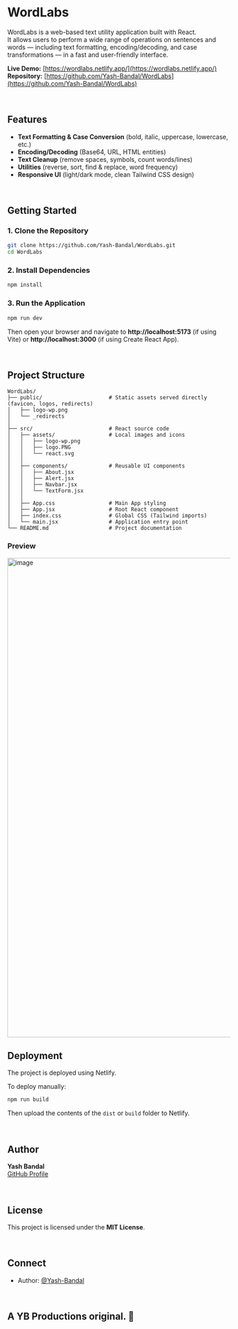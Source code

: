 # WordLabs

WordLabs is a web-based text utility application built with React.  
It allows users to perform a wide range of operations on sentences and words — including text formatting, encoding/decoding, and case transformations — in a fast and user-friendly interface.

**Live Demo:** [https://wordlabs.netlify.app/](https://wordlabs.netlify.app/)  
**Repository:** [https://github.com/Yash-Bandal/WordLabs](https://github.com/Yash-Bandal/WordLabs)

<br>

## Features

- **Text Formatting & Case Conversion** (bold, italic, uppercase, lowercase, etc.)  
- **Encoding/Decoding** (Base64, URL, HTML entities)  
- **Text Cleanup** (remove spaces, symbols, count words/lines)  
- **Utilities** (reverse, sort, find & replace, word frequency)  
- **Responsive UI** (light/dark mode, clean Tailwind CSS design)

<br>

## Getting Started

### 1. Clone the Repository
```bash
git clone https://github.com/Yash-Bandal/WordLabs.git
cd WordLabs
```

### 2. Install Dependencies
```bash
npm install
```

### 3. Run the Application
```bash
npm run dev
```

Then open your browser and navigate to **http://localhost:5173** (if using Vite) or **http://localhost:3000** (if using Create React App).


<br>


## Project Structure

```
WordLabs/
├── public/                     # Static assets served directly (favicon, logos, redirects)
│   ├── logo-wp.png
│   └── _redirects
│
├── src/                        # React source code
│   ├── assets/                 # Local images and icons
│   │   ├── logo-wp.png
│   │   ├── logo.PNG
│   │   └── react.svg
│   │
│   ├── components/             # Reusable UI components
│   │   ├── About.jsx
│   │   ├── Alert.jsx
│   │   ├── Navbar.jsx
│   │   └── TextForm.jsx
│   │
│   ├── App.css                 # Main App styling
│   ├── App.jsx                 # Root React component
│   ├── index.css               # Global CSS (Tailwind imports)
│   └── main.jsx                # Application entry point
└── README.md                   # Project documentation
```

### Preview
<img width="1920" height="1080" alt="image" src="https://github.com/user-attachments/assets/505923f8-69e6-43e4-973c-488f48a1891d" />



<br>

## Deployment

The project is deployed using Netlify.

To deploy manually:
```bash
npm run build
```
Then upload the contents of the `dist` or `build` folder to Netlify.

<!-- <br>

## Contributing

Contributions are welcome!  
To contribute:

1. Fork the repository  
2. Create a new branch: `git checkout -b feature-name`  
3. Make your changes and commit them: `git commit -m "Add feature"`  
4. Push to your fork and open a pull request -->

<br>

## Author

**Yash Bandal**  
[GitHub Profile](https://github.com/Yash-Bandal)

<br>

## License

This project is licensed under the **MIT License**.  



<br>

##  Connect
* Author: [@Yash-Bandal](https://github.com/Yash-Bandal)

<br>

## A YB Productions original. 💝
